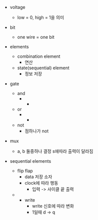 - voltage
	- low = 0, high = 1을 의미
- bit
	- one wire = one bit
- elements
	- combination element
		- 연산
	- state(sequential) element
		- 정보 저장

- gate
	- and
		- *
	- or
		- +
	- not
		- 점하나가 not
- mux
	- a, b 둘중하나 결정 s에따라 출력이 달라짐

- sequential elements 
	- flip flap
		- data 저장 소자
		- clock에 따라 행동
			- 입력 -> 사이클 끝 출력
	- + write
		- write 신호에 따라 변화
		- 1일때 d -> q